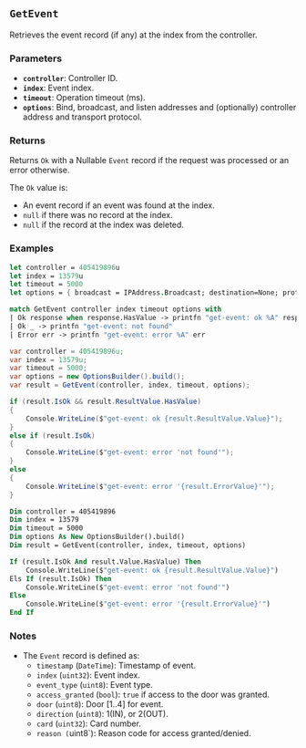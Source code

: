 ## `GetEvent`

Retrieves the event record (if any) at the index from the controller.

### Parameters
- **`controller`**: Controller ID.
- **`index`**: Event index.
- **`timeout`**: Operation timeout (ms).
- **`options`**: Bind, broadcast, and listen addresses and (optionally) controller address and transport protocol.

### Returns
Returns `Ok` with a Nullable `Event` record if the request was processed or an error otherwise. 

The `Ok` value is:
- An event record if an event was found at the index.
- `null` if there was no record at the index.
- `null` if the record at the index was deleted.

### Examples

```fsharp
let controller = 405419896u
let index = 13579u
let timeout = 5000
let options = { broadcast = IPAddress.Broadcast; destination=None; protocol=None; debug = true }

match GetEvent controller index timeout options with
| Ok response when response.HasValue -> printfn "get-event: ok %A" response.Value
| Ok _ -> printfn "get-event: not found"
| Error err -> printfn "get-event: error %A" err
```

```csharp
var controller = 405419896u;
var index = 13579u;
var timeout = 5000;
var options = new OptionsBuilder().build();
var result = GetEvent(controller, index, timeout, options);

if (result.IsOk && result.ResultValue.HasValue)
{
    Console.WriteLine($"get-event: ok {result.ResultValue.Value}");
}
else if (result.IsOk)
{
    Console.WriteLine($"get-event: error 'not found'");
}
else
{
    Console.WriteLine($"get-event: error '{result.ErrorValue}'");
}
```

```vb
Dim controller = 405419896
Dim index = 13579
Dim timeout = 5000
Dim options As New OptionsBuilder().build()
Dim result = GetEvent(controller, index, timeout, options)

If (result.IsOk And result.Value.HasValue) Then
    Console.WriteLine($"get-event: ok {result.ResultValue.Value}")
Els If (result.IsOk) Then
    Console.WriteLine($"get-event: error 'not found'")
Else
    Console.WriteLine($"get-event: error '{result.ErrorValue}'")
End If
```

### Notes
- The `Event` record is defined as:
  - `timestamp` (`DateTime`): Timestamp of event.
  - `index` (`uint32`): Event index.
  - `event_type` (`uint8`): Event type.
  - `access_granted` (`bool`): `true` if access to the door was granted.
  - `door` (`uint8`): Door [1..4] for event.
  - `direction` (`uint8`): 1(IN), or 2(OUT).
  - `card` (`uint32`): Card number.
  - `reason (`uint8`): Reason code for access granted/denied.

